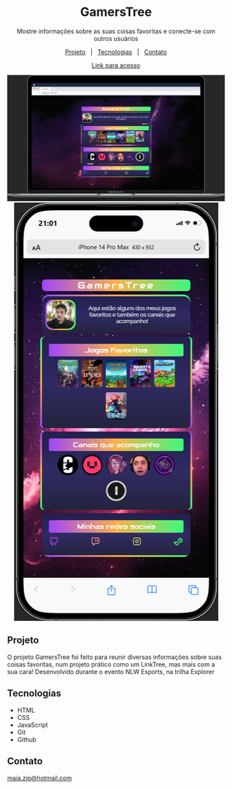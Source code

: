 <h1 align="center">GamersTree</h1>

<p align="center">
Mostre informações sobre as suas coisas favoritas e conecte-se com outros usuários

<p align="center">
<a href="#projeto">Projeto</a>&nbsp;&nbsp;&nbsp;|&nbsp;&nbsp;
<a href="#tecnologias">Tecnologias</a>&nbsp;&nbsp;&nbsp;|&nbsp;&nbsp;
<a href="#contato">Contato</a>
</p>

<div align="center">

[Link para acesso](https://maiazip.github.io/GamersTree/)
</div>

<p align="center">
<img alt="Page Preview" src="./.github/preview-desktop.png" witdh="100%">
<img alt="Page Preview" src="./.github/preview-mobile.png" witdh="100%">
</p>

## Projeto
O projeto GamersTree foi feito para reunir diversas informações sobre suas coisas favoritas, num projeto prático como um LinkTree, mas mais com a sua cara!
Desenvolvido durante o evento NLW Esports, na trilha Explorer

## Tecnologias

- HTML
- CSS
- JavaScript
- Git
- Github
  
## Contato

maia.zip@hotmail.com

